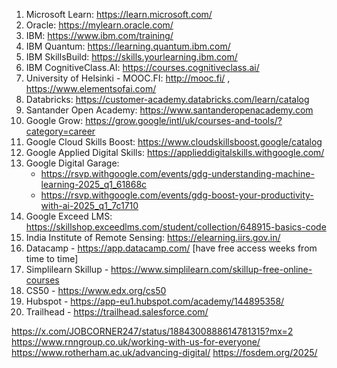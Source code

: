 1. Microsoft Learn: https://learn.microsoft.com/
2. Oracle: https://mylearn.oracle.com/
3. IBM: https://www.ibm.com/training/
4. IBM Quantum: https://learning.quantum.ibm.com/
5. IBM SkillsBuild: https://skills.yourlearning.ibm.com/
6. IBM CognitiveClass.AI: https://courses.cognitiveclass.ai/
7. University of Helsinki - MOOC.FI: http://mooc.fi/ , https://www.elementsofai.com/
8. Databricks: https://customer-academy.databricks.com/learn/catalog
9. Santander Open Academy: https://www.santanderopenacademy.com
10. Google Grow: https://grow.google/intl/uk/courses-and-tools/?category=career
11. Google Cloud Skills Boost: https://www.cloudskillsboost.google/catalog
12. Google Applied Digital Skills: https://applieddigitalskills.withgoogle.com/
13. Google Digital Garage:
    - https://rsvp.withgoogle.com/events/gdg-understanding-machine-learning-2025_q1_61868c
    - https://rsvp.withgoogle.com/events/gdg-boost-your-productivity-with-ai-2025_q1_7c1710
14. Google Exceed LMS: https://skillshop.exceedlms.com/student/collection/648915-basics-code
15. India Institute of Remote Sensing: https://elearning.iirs.gov.in/
16. Datacamp - https://app.datacamp.com/ [have free access weeks from time to time]
17. Simplilearn Skillup - https://www.simplilearn.com/skillup-free-online-courses
18. CS50 - https://www.edx.org/cs50
19. Hubspot - https://app-eu1.hubspot.com/academy/144895358/
20. Trailhead - https://trailhead.salesforce.com/



https://x.com/JOBCORNER247/status/1884300888614781315?mx=2
https://www.rnngroup.co.uk/working-with-us-for-everyone/
https://www.rotherham.ac.uk/advancing-digital/
https://fosdem.org/2025/



